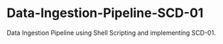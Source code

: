 # Data-Ingestion-Pipeline-SCD-01
Data Ingestion Pipeline using Shell Scripting and implementing SCD-01. 
